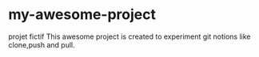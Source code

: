 # my-awesome-project
projet fictif 
This awesome project is created to experiment git notions like clone,push and pull.
